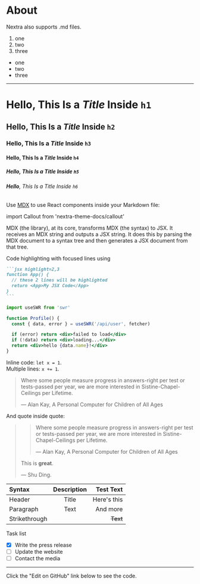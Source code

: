 # About

Nextra also supports .md files.

1. one
2. two
3. three

- one
- two
- three

---

# **Hello**, This Is a _Title_ Inside `h1`
## **Hello**, This Is a _Title_ Inside `h2`
### **Hello**, This Is a _Title_ Inside `h3`
#### **Hello**, This Is a _Title_ Inside `h4`
##### **Hello**, This Is a _Title_ Inside `h5`
###### **Hello**, This Is a _Title_ Inside `h6`

Use [MDX](https://mdxjs.com/about) to use React components inside your Markdown file:

import Callout from 'nextra-theme-docs/callout'

<Callout emoji="✅">
  MDX (the library), at its core, transforms MDX (the syntax) to JSX. It receives an MDX string and outputs a JSX string. It does this by parsing the MDX document to a syntax tree and then generates a JSX document from that tree. 
</Callout>

Code highlighting with focused lines using

````markdown
```jsx highlight=2,3
function App() {
  // these 2 lines will be highlighted
  return <App>My JSX Code</App>
}
```
````

```jsx highlight=4,8
import useSWR from 'swr'

function Profile() {
  const { data, error } = useSWR('/api/user', fetcher)

  if (error) return <div>failed to load</div>
  if (!data) return <div>loading...</div>
  return <div>hello {data.name}!</div>
}
```

Inline code: `let x = 1`.  
Multiple lines: `x += 1`.

> Where some people measure progress in answers-right per test or tests-passed per year, we are more interested in Sistine-Chapel-Ceilings per Lifetime.
> 
> — Alan Kay, A Personal Computer for Children of All Ages

And quote inside quote:

> > Where some people measure progress in answers-right per test or tests-passed per year, we are more interested in Sistine-Chapel-Ceilings per Lifetime.
> > 
> > — Alan Kay, A Personal Computer for Children of All Ages
> 
> This is **great**.
> 
> — Shu Ding.

| Syntax        | Description | Test Text     |
| :---          |    :----:   |          ---: |
| Header        | Title       | Here's this   |
| Paragraph     | Text        | And more      |
| Strikethrough |             | ~~Text~~      |

Task list

- [x] Write the press release
- [ ] Update the website
- [ ] Contact the media

---

Click the "Edit on GitHub" link below to see the code.
